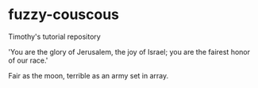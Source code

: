 # fuzzy-couscous
Timothy's tutorial repository

'You are the glory of Jerusalem, the joy of Israel; you are the fairest honor of our race.'

Fair as the moon, terrible as an army set in array.
